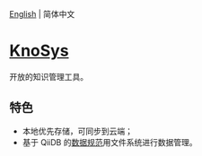 [English](./README.md) | 简体中文

# [KnoSys](https://knosysio.github.io/)

开放的知识管理工具。

## 特色

- 本地优先存储，可同步到云端；
- 基于 QiiDB 的[数据规范](https://qiidb.github.io/guides/spec/)用文件系统进行数据管理。
